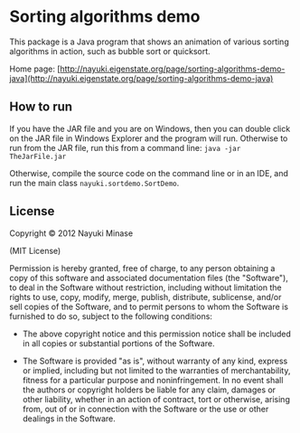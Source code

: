 Sorting algorithms demo
=======================

This package is a Java program that shows an animation of various sorting
algorithms in action, such as bubble sort or quicksort.

Home page: [http://nayuki.eigenstate.org/page/sorting-algorithms-demo-java](http://nayuki.eigenstate.org/page/sorting-algorithms-demo-java)


How to run
----------

If you have the JAR file and you are on Windows, then you can double click on
the JAR file in Windows Explorer and the program will run. Otherwise to run from
the JAR file, run this from a command line: `java -jar TheJarFile.jar`

Otherwise, compile the source code on the command line or in an IDE, and run the
main class `nayuki.sortdemo.SortDemo`.


License
-------

Copyright © 2012 Nayuki Minase

(MIT License)

Permission is hereby granted, free of charge, to any person obtaining a copy of
this software and associated documentation files (the "Software"), to deal in
the Software without restriction, including without limitation the rights to
use, copy, modify, merge, publish, distribute, sublicense, and/or sell copies of
the Software, and to permit persons to whom the Software is furnished to do so,
subject to the following conditions:

* The above copyright notice and this permission notice shall be included in
  all copies or substantial portions of the Software.

* The Software is provided "as is", without warranty of any kind, express or
  implied, including but not limited to the warranties of merchantability,
  fitness for a particular purpose and noninfringement. In no event shall the
  authors or copyright holders be liable for any claim, damages or other
  liability, whether in an action of contract, tort or otherwise, arising from,
  out of or in connection with the Software or the use or other dealings in the
  Software.
